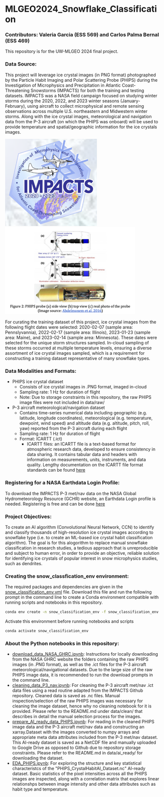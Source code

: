 # MLGEO2024_Snowflake_Classification
### Contributors: Valeria Garcia (ESS 569) and Carlos Palma Bernal (ESS 469)

This repository is for the UW-MLGEO 2024 final project.

### **Data Source:**

This project will leverage ice crystal images (in PNG format) photographed by the Particle Habit Imaging and Polar Scattering Probe (PHIPS) during the Investigation of Microphysics and Precipitation in Atlantic Coast-Threatening Snowstorms (IMPACTS) for both the training and testing datasets. IMPACTS was a NASA field campaign focused on studying winter storms during the 2020, 2022, and 2023 winter seasons (January-February), using aircraft to collect microphysical and remote sensing observations across multiple U.S. northeastern and Midwestern winter storms. Along with the ice crystal images, meteorological and navigation data from the P-3 aircraft (on which the PHIPS was onboard) will be used to provide temperature and spatial/geographic information for the ice crystals images. 

<img src="https://github.com/UW-MLGEO/MLGEO2024_Snowflake_Classification/blob/main/IMPACTS_logo.png" alt="IMPACTS logo" width="300"> <img src="https://github.com/UW-MLGEO/MLGEO2024_Snowflake_Classification/blob/main/PHIPS_instrument.png" alt="PHIPS Instrument" width="425">

For curating the training dataset of this project, ice crystal images from the following flight dates were selected: 2020-02-07 (sample area: Pennslyvannia), 2022-02-17 (sample area: Illinois), 2023-01-23 (sample area: Maine), and 2023-02-14 (sample area: Minnesota). These dates were selected for the unique storm structures sampled. In-cloud sampling of these storms occurred at multiple temperature levels, ensuring a diverse assortment of ice crystal images sampled, which is a requirement for constructing a training dataset representative of many snowflake types. 

### **Data Modalities and Formats:**
* PHIPS ice crystal dataset
  * Consists of ice crystal images in .PNG format, imaged in-cloud
  * Sampling rate: 1 Hz for duration of flight
  * Note: Due to storage constraints in this repository, the raw PHIPS image files were not included in data/raw/
* P-3 aircraft meteorological/navigation dataset
  * Contains time-series numerical data including geographic (e.g. latitude, longitude coordinates), meteorological (e.g. temperature, dewpoint, wind speed) and altitude data (e.g. altitude, pitch, roll, yaw) reported from the P-3 aircraft during each flight
  * Sampling rate: 1 Hz for duration of flight
  * Format: ICARTT (.ict)
    * ICARTT files: an ICARTT file is a text-based format for atmospheric research data, developed to ensure consistency in data sharing. It contains tabular data and headers with information on measurements, units, instruments, and data quality. Lengthy documentation on the ICARTT file format standards can be found [here](https://www.earthdata.nasa.gov/s3fs-public/imported/ESDS-RFC-029v2.pdf)

### **Registering for a NASA Earthdata Login Profile:**

To download the IMPACTS P-3 met/nav data on the NASA Global Hydrometeorology Resource (GCHR) website, an Earthdata Login profile is needed. Registering is free and can be done [here](https://urs.earthdata.nasa.gov/users/new?client_id=OLpAZlE4HqIOMr0TYqg7UQ&redirect_uri=https%3A%2F%2Fd53njncz5taqi.cloudfront.net%2Furs_callback&response_type=code&state=https%3A%2F%2Fsearch.earthdata.nasa.gov%2Fsearch%3Fq%3Dp3metnavimpacts%26ee%3Dprod)

### **Project Objectives:**
To create an AI algorithm (Convolutional Neural Network, CCN) to identify and classify thousands of high-resolution ice crystal images according to snowflake type (i.e. to create an ML-based ice crystal habit classification algorithm). The goal is for this alogorithm to replace manual snowflake classification in research studies, a tedious approach that is unreproducible and subject to human error, in order to provide an objective, reliable solution for identifying ice crystals of popular interest in snow microphysics studies, such as dendrites. 

### **Creating the snow_classfication_env environment:**
The required packages and dependencies are given in the [snow_classification_env.yml](https://github.com/UW-MLGEO/MLGEO2024_Snowflake_Classification/blob/main/snow_classification_env.yml) file. 
Download this file and run the following prompt in the command line to create a Conda environment compatible with running scripts and notebooks in this repository.
```bash 
conda env create -n snow_classification_env -f snow_classification_env.yml
```
Activate this environment before running notebooks and scripts
```bash 
conda activate snow_classification_env
```
### **About the Python notebooks in this repository:**
- [download_data_NASA_GHRC.ipynb](https://github.com/UW-MLGEO/MLGEO2024_Snowflake_Classification/blob/main/notebooks/download_data_NASA_GHRC.ipynb): Instructions for locally downloading from the NASA GHRC website the folders containing the raw PHIPS images (in .PNG format), as well as the .ict files for the P-3 aircraft meteorological/navigational datasets. Due to the large size of the raw PHIPS image data, it is recommended to run the download prompts in the command line. 
- [cleaning_data_P3_nav.ipynb](https://github.com/UW-MLGEO/MLGEO2024_Snowflake_Classification/blob/main/notebooks/cleaning_data_P3_nav.ipynb): For cleaning the P-3 aircraft met/nav .ict data files using a read routine adapted from the IMPACTS Github repository. Cleaned data is saved as .nc files. Manual inspection/selection of the raw PHIPS images was necessary for cleaning the image dataset, hence why no cleaning notebook for it is provided. Please refer to the README.md under data/clean/ that describes in detail the manual selection process for the images.
- [prepare_AI_ready_data_PHIPS.ipynb](https://github.com/UW-MLGEO/MLGEO2024_Snowflake_Classification/blob/main/notebooks/prepare_AI_ready_data_PHIPS.ipynb): For reading in the cleaned PHIPS image data and the P-3 aircraft met/nav data and constructing an xarray.Dataset with the images converted to numpy arrays and appropriate meta data attributes included from the P-3 met/nav dataset. This AI-ready dataset is saved as a NetCDF file and manually uploaded to Google Drive as opposed to Github due to repository storage constraints. Please refer to the README.md in data/ai_ready/ for downloading the dataset.
- [EDA_PHIPS.ipynb](https://github.com/UW-MLGEO/MLGEO2024_Snowflake_Classification/blob/main/notebooks/EDA_PHIPS.ipynb): For exploring the structure and key statistical characteristcs of the "PHIPS_CrystalHabitAI_Dataset.nc" AI-ready dataset. Basic statistics of the pixel intensities across all the PHIPS images are inspected, along with a correlation matrix that explores linear relationshps between image intensity and other data attributes such as habit type and temperature.
